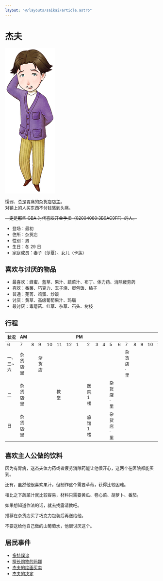 ```yaml
---
layout: "@/layouts/saikai/article.astro"
---
```


# 杰夫

![杰夫](_jefu.png)

懦弱、总是胃痛的杂货店店主。  
对镇上的人买东西不付钱感到头痛。

~~一定是那些 GBA 时代喜欢开金手指（02004080:3B9AC9FF）的人。~~

- 登场：最初
- 住所：杂货店
- 性别：男
- 生日：冬 29 日
- 家庭成员：妻子（莎夏）、女儿（卡莲）

## 喜欢与讨厌的物品

- 最喜欢：蜂蜜、蓝草、果汁、蔬菜汁、布丁、体力药、消除疲劳药
- 喜欢：番薯、巧克力、玉子烧、蛋包饭、橘子
- 普通：芜菁、鸡蛋、炒饭
- 讨厌：黄草、高级葡萄果汁、玛瑙
- 最讨厌：毒蘑菇、红草、杂草、石头、树枝

## 行程

| 状况      | AM        |     |        |     |      |     | PM  |           |     |     |           |     |           |     |     |     |     |     | AM  |
| --------- | --------- | --- | ------ | --- | ---- | --- | --- | --------- | --- | --- | --------- | --- | --------- | --- | --- | --- | --- | --- | --- |
| 6         | 7         | 8   | 9      | 10  | 11   | 12  | 1   | 2         | 3   | 4   | 5         | 6   | 7         | 8   | 9   | 10  | 11  | 12  |
| 一、三~六 | 杂货店·里 |     | 杂货店 |     |      |     |     |           |     |     |           |     | 杂货店·里 |     |     |     |     |     |     |
| 二        | 杂货店·里 |     |        |     | 教堂 |     |     | 医院 1 楼 |     |     | 杂货店·里 |     |           |     |     |     |     |     |     |
| 日        | 杂货店·里 |     |        |     |      |     |     | 旅馆 1 楼 |     |     | 杂货店·里 |     |           |     |     |     |     |     |     |

## 喜欢主人公做的饮料

因为有胃病，送杰夫体力药或者疲劳消除药能让他很开心，这两个在医院都能买到。

还有，虽然他很喜欢果汁，但制作这个需要草莓，获得比较困难。

相比之下蔬菜汁就比较容易，材料只需要黄瓜、卷心菜、胡萝卜、番茄。

如果想知道作法的话，就去找露请教吧。

推荐在杂货店买了巧克力包装后再送给他。

不要送给他自己做的山葡萄水，他很讨厌这个。

## 居民事件

- [多特误诊](../../event/resident#多特误诊)
- [擅长购物的玛娜](../../event/resident#擅长购物的玛娜)
- [杰夫的绘画买卖](../../event/resident#杰夫的绘画买卖)
- [杰夫的决定](../../event/resident#杰夫的决定)
